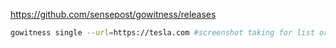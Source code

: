 https://github.com/sensepost/gowitness/releases
```bash
gowitness single --url=https://tesla.com #screenshot taking for list or cidr or single domain or ip
```
